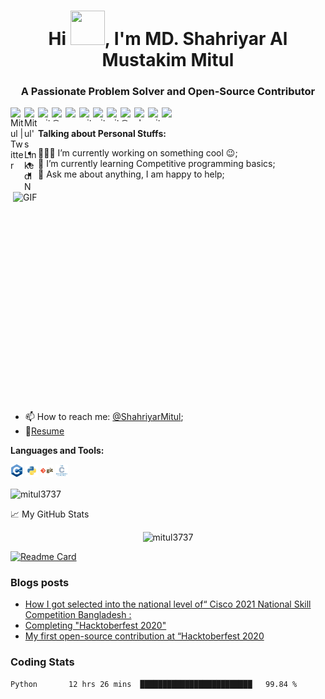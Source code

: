 
<!-- Updating my readme for GitHub-->

<h1 align="center">Hi <img src="https://github.com/mitul3737/mitul3737/blob/main/Wave.gif" height="55px" width="55px">, I'm MD. Shahriyar Al Mustakim Mitul</h1>
<h3 align="center">A Passionate Problem Solver and Open-Source Contributor</h3>


<!--
<a href="https://discord.gg/XTW52Kt">
  <img align="left" alt="Abhishek's Discord" width="22px" src="https://raw.githubusercontent.com/peterthehan/peterthehan/master/assets/discord.svg" />
</a>
-->

<a href="https://twitter.com/ShahriyarMitul">
  <img align="left" alt="Mitul | Twitter" width="22px" src="https://raw.githubusercontent.com/peterthehan/peterthehan/master/assets/twitter.svg" />
</a>
<a href="https://www.linkedin.com/in/md-shahriyar-al-mustakim-mitul-9084b31a0">
  <img align="left" alt="Mitul's LinkedIN" width="22px" src="https://raw.githubusercontent.com/peterthehan/peterthehan/master/assets/linkedin.svg" />
</a>
<a href="https://stackoverflow.com/users/mitul-3737" target="blank"><img align="left" src="https://cdn.jsdelivr.net/npm/simple-icons@3.0.1/icons/stackoverflow.svg" alt="mitul-3737" height="22px" width="22px" /></a>

<a href="https://medium.com/@shahriyarmitul3737" target="blank"><img align="left" src="https://cdn.jsdelivr.net/npm/simple-icons@3.0.1/icons/medium.svg" alt="@shahriyarmitul3737" height="22" width="22" /></a>

<a href="https://www.youtube.com/channel/UCz5O3xDcr4Wxh-p2Zj-re_A " target="blank"><img align="left" src="https://cdn.jsdelivr.net/npm/simple-icons@3.0.1/icons/youtube.svg" alt="ucz5o3xdcr4wxh-p2zj-re_a" height="22" width="22" /></a>

<a href="https://www.codechef.com/users/mitul_3737" target="blank"><img align="left" src="https://cdn.jsdelivr.net/npm/simple-icons@3.1.0/icons/codechef.svg" alt="mitul_3737" height="22" width="22" /></a>

<a href="https://www.hackerrank.com/mitul3737" target="blank"><img align="left" src="https://cdn.jsdelivr.net/npm/simple-icons@3.0.1/icons/hackerrank.svg" alt="mitul3737" height="22" width="22" /></a>

<a href="https://codeforces.com/profile/mitul_3737" target="blank"><img align="left" src="https://cdn.jsdelivr.net/npm/simple-icons@3.0.1/icons/codeforces.svg" alt="mitul_3737" height="22" width="22" /></a>

<a href="https://www.hackerearth.com/@shahriyarmitul3737" target="blank"><img align="left" src="https://cdn.jsdelivr.net/npm/simple-icons@3.0.1/icons/hackerearth.svg" alt="@shahriyarmitul3737" height="22" width="22" /></a>
<a href="https://auth.geeksforgeeks.org/user/shahriyarmitul3737/" target="blank"><img align="left" src="https://cdn.jsdelivr.net/npm/simple-icons@3.0.1/icons/geeksforgeeks.svg" alt="shahriyarmitul3737/" height="22" width="22" /></a>
<a href="https://www.topcoder.com/members/mitul3737" target="blank"><img align="left" src="https://cdn.jsdelivr.net/npm/simple-icons@3.0.1/icons/topcoder.svg" alt="mitul3737" height="22" width="22" /></a>

<!--
<a href="https://open.spotify.com/user/e90fe4zsndbm6xoe2t7t8kogf?si=WaLKpwvWTle0btle2qPb6g">
  <img align="left" alt="Abhishek's Spotify" width="22px" src="https://raw.githubusercontent.com/peterthehan/peterthehan/master/assets/spotify.svg" />
</a>
<a href="https://www.reddit.com/user/geekyabhi/">
  <img align="left" alt="Abhishek's Reddit" width="22px" src="https://raw.githubusercontent.com/peterthehan/peterthehan/master/assets/reddit.svg" />
</a>
-->
![](https://visitor-badge.glitch.me/badge?page_id=abhishekhnaiidu.abhishekhnaiidu)
<br />

<p><img align="right" alt="GIF" src="https://github.com/mitul3737/mitul3737/blob/main/github%20readme.gif" width="500" height="350" /></p>
  
**Talking about Personal Stuffs:**

- 👨🏽‍💻 I’m currently working on something cool :wink:;
- 🌱 I’m currently learning Competitive programming basics; 
- 💬 Ask me about anything, I am happy to help;
- 📫 How to reach me: [@ShahriyarMitul](https://twitter.com/ShahriyarMitul);
- 📝[Resume](https://drive.google.com/file/d/1uLXftyRT5h5iEB-L-BjKeKx4hKB9ZK5_/view?usp=sharing)

**Languages and Tools:**  
<!--
<code><img height="20" src="https://raw.githubusercontent.com/github/explore/80688e429a7d4ef2fca1e82350fe8e3517d3494d/topics/javascript/javascript.png"></code>
<code><img height="20" src="https://raw.githubusercontent.com/github/explore/80688e429a7d4ef2fca1e82350fe8e3517d3494d/topics/vue/vue.png"></code>
<code><img height="20" src="https://raw.githubusercontent.com/github/explore/80688e429a7d4ef2fca1e82350fe8e3517d3494d/topics/react/react.png"></code>
<code><img height="20" src="https://raw.githubusercontent.com/github/explore/5c058a388828bb5fde0bcafd4bc867b5bb3f26f3/topics/graphql/graphql.png"></code>
<code><img height="20" src="https://raw.githubusercontent.com/github/explore/80688e429a7d4ef2fca1e82350fe8e3517d3494d/topics/nodejs/nodejs.png"></code>
<code><img height="20" src="https://raw.githubusercontent.com/github/explore/80688e429a7d4ef2fca1e82350fe8e3517d3494d/topics/mysql/mysql.png"></code>
<code><img height="20" src="https://raw.githubusercontent.com/github/explore/80688e429a7d4ef2fca1e82350fe8e3517d3494d/topics/firebase/firebase.png"></code>
-->
<code><img height="20" src="https://raw.githubusercontent.com/github/explore/80688e429a7d4ef2fca1e82350fe8e3517d3494d/topics/cpp/cpp.png"></code>
<code><img height="20" src="https://raw.githubusercontent.com/github/explore/80688e429a7d4ef2fca1e82350fe8e3517d3494d/topics/python/python.png"></code>
<code><img height="20" src="https://raw.githubusercontent.com/github/explore/80688e429a7d4ef2fca1e82350fe8e3517d3494d/topics/git/git.png"></code>
<code><img height="20" src="https://raw.githubusercontent.com/github/explore/80688e429a7d4ef2fca1e82350fe8e3517d3494d/topics/c/c.png"></code>

<p><img align="center" src="https://github-readme-stats.vercel.app/api/top-langs?username=mitul3737&show_icons=true&locale=en&layout=compact" alt="mitul3737" />



📈 My GitHub Stats

<p align="center"> <img src="https://github-readme-stats.vercel.app/api?username=mitul3737&show_icons=true&theme=gotham" alt="mitul3737" /> <!--you can use merko/dark/ radical/ merko/ gruvbox/ tokyonight/ onedark/ cobalt/ synthwave/highcontrast/ dracula-->
  
 <!--Adding private contributions count to total commits count
![Anurag's GitHub stats](https://github-readme-stats.vercel.app/api?username=mitul3737&count_private=true)-->
<!--
![Anurag's GitHub stats](https://github-readme-stats.vercel.app/api?username=anuraghazra&hide=contribs,prs)-->
<!--Showing icons
![Anurag's GitHub stats](https://github-readme-stats.vercel.app/api?username=anuraghazra&show_icons=true)-->
<!--theme colour change  
![Anurag's GitHub stats](https://github-readme-stats.vercel.app/api?username=mitul3737&show_icons=true&theme=merko/dark/ radical/ merko/ gruvbox/ tokyonight/ onedark/ cobalt/ synthwave/highcontrast/ dracula)-->

[![Readme Card](https://github-readme-stats.vercel.app/api/pin/?username=mitul3737&repo=github-readme-stats)](https://github.com/mitul3737/github-readme-stats)


### Blogs posts
<!-- BLOG-POST-LIST:START -->
- [How I got selected into the national level of“ Cisco 2021 National Skill Competition Bangladesh :](https://shahriyarmitul3737.medium.com/how-i-got-selected-into-the-national-level-of-cisco-2021-national-skill-competition-bangladesh-b2a31de7b77a?source=rss-c1edac92734b------2)
- [Completing "Hacktoberfest 2020"](https://dev.to/mitul3737/completing-hacktoberfest-2020-1b70)
- [My first open-source contribution at “Hacktoberfest 2020](https://shahriyarmitul3737.medium.com/my-first-open-source-contribution-at-hacktoberfest-2020-ad82d040a0ad?source=rss-c1edac92734b------2)
<!-- BLOG-POST-LIST:END -->


### Coding Stats
<!--START_SECTION:waka-->
```text
Python       12 hrs 26 mins  █████████████████████████   99.84 % 
```
<!--END_SECTION:waka-->



